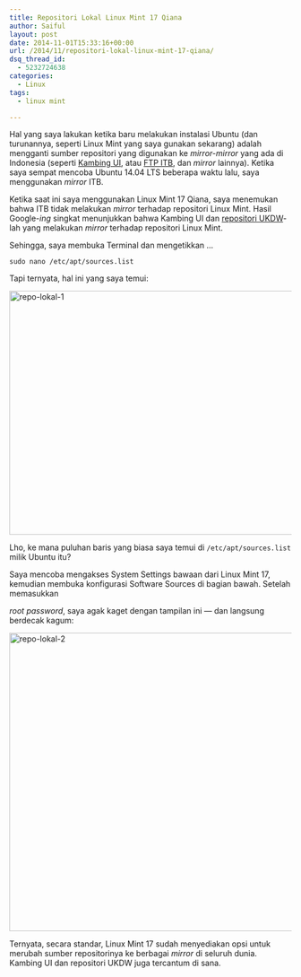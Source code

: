 ```yaml
---
title: Repositori Lokal Linux Mint 17 Qiana
author: Saiful
layout: post
date: 2014-11-01T15:33:16+00:00
url: /2014/11/repositori-lokal-linux-mint-17-qiana/
dsq_thread_id:
  - 5232724638
categories:
  - Linux
tags:
  - linux mint

---
```

Hal yang saya lakukan ketika baru melakukan instalasi Ubuntu (dan turunannya, seperti Linux Mint yang saya gunakan sekarang) adalah mengganti sumber repositori yang digunakan ke _mirror-mirror_ yang ada di Indonesia (seperti [Kambing UI][1], atau [FTP ITB][2], dan _mirror_ lainnya). Ketika saya sempat mencoba Ubuntu 14.04 LTS beberapa waktu lalu, saya menggunakan _mirror_ ITB.

Ketika saat ini saya menggunakan Linux Mint 17 Qiana, saya menemukan bahwa ITB tidak melakukan _mirror_ terhadap repositori Linux Mint. Hasil Google-_ing_ singkat menunjukkan bahwa Kambing UI dan [repositori UKDW][3]-lah yang melakukan _mirror_ terhadap repositori Linux Mint.

Sehingga, saya membuka Terminal dan mengetikkan ...

```
sudo nano /etc/apt/sources.list
```

Tapi ternyata, hal ini yang saya temui:

<img class="alignnone size-full wp-image-49" src="https://saiful.web.id/blog/wp-content/uploads/2014/11/repo-lokal-1.png" alt="repo-lokal-1" width="658" height="435" srcset="https://saiful.web.id/blog/wp-content/uploads/2014/11/repo-lokal-1.png 658w, https://saiful.web.id/blog/wp-content/uploads/2014/11/repo-lokal-1-300x198.png 300w" sizes="(max-width: 709px) 85vw, (max-width: 909px) 67vw, (max-width: 984px) 61vw, (max-width: 1362px) 45vw, 600px" />

Lho, ke mana puluhan baris yang biasa saya temui di `/etc/apt/sources.list` milik Ubuntu itu?

<!--more-->Saya mencoba mengakses System Settings bawaan dari Linux Mint 17, kemudian membuka konfigurasi Software Sources di bagian bawah. Setelah memasukkan
_root password_, saya agak kaget dengan tampilan ini — dan langsung berdecak kagum:

<img class="alignnone size-full wp-image-50" src="https://saiful.web.id/blog/wp-content/uploads/2014/11/repo-lokal-2.png" alt="repo-lokal-2" width="789" height="532" srcset="https://saiful.web.id/blog/wp-content/uploads/2014/11/repo-lokal-2.png 789w, https://saiful.web.id/blog/wp-content/uploads/2014/11/repo-lokal-2-300x202.png 300w" sizes="(max-width: 709px) 85vw, (max-width: 909px) 67vw, (max-width: 984px) 61vw, (max-width: 1362px) 45vw, 600px" />

Ternyata, secara standar, Linux Mint 17 sudah menyediakan opsi untuk merubah sumber repositorinya ke berbagai _mirror_ di seluruh dunia. Kambing UI dan repositori UKDW juga tercantum di sana.

 [1]: http://kambing.ui.ac.id/
 [2]: ftp://ftp.itb.ac.id/pub/
 [3]: http://repo.ukdw.ac.id/
